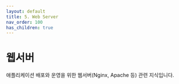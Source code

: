 ```yaml
---
layout: default
title: 5. Web Server
nav_order: 100
has_children: true
---
```


# 웹서버

애플리케이션 배포와 운영을 위한 웹서버(Nginx, Apache 등) 관련 지식입니다.
